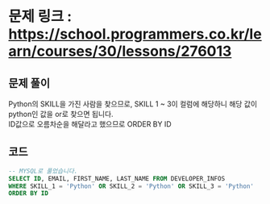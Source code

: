 # 문제 링크 : https://school.programmers.co.kr/learn/courses/30/lessons/276013

## 문제 풀이 
Python의 SKILL을 가진 사람을 찾으므로, SKILL 1 ~ 3이 컬럼에 해당하니 해당 값이 python인 값을 or로 찾으면 됩니다.<br/>
ID값으로 오름차순을 해달라고 했으므로 ORDER BY ID

## 코드
```sql
-- MYSQL로 풀었습니다.
SELECT ID, EMAIL, FIRST_NAME, LAST_NAME FROM DEVELOPER_INFOS
WHERE SKILL_1 = 'Python' OR SKILL_2 = 'Python' OR SKILL_3 = 'Python'
ORDER BY ID
```